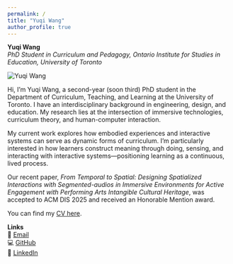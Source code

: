 ```yaml
---
permalink: /
title: "Yuqi Wang"
author_profile: true
---
```


**Yuqi Wang**  
_PhD Student in Curriculum and Pedagogy, Ontario Institute for Studies in Education, University of Toronto_

![Yuqi Wang](images/Yuqi_pic.jpg)

Hi, I’m Yuqi Wang, a second-year (soon third) PhD student in the Department of Curriculum, Teaching, and Learning at the University of Toronto. I have an interdisciplinary background in engineering, design, and education. My research lies at the intersection of immersive technologies, curriculum theory, and human-computer interaction.

My current work explores how embodied experiences and interactive systems can serve as dynamic forms of curriculum. I’m particularly interested in how learners construct meaning through doing, sensing, and interacting with interactive systems—positioning learning as a continuous, lived process.

Our recent paper, *From Temporal to Spatial: Designing Spatialized Interactions with Segmented-audios in Immersive Environments for Active Engagement with Performing Arts Intangible Cultural Heritage*, was accepted to ACM DIS 2025 and received an Honorable Mention award.

You can find my [CV here](files/CV_YuqiWang.pdf).

**Links**  
📧 [Email](mailto:yuqiw.wang@mail.utoronto.ca)  
💻 [GitHub](https://github.com/yuqiwang1717)  
🧾 [LinkedIn]([https://www.linkedin.com/in/yuqi-wang](https://www.linkedin.com/in/yuqi-wang-2a319b96))  

